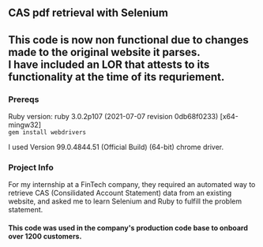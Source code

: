 ## CAS pdf retrieval with Selenium

## This code is now non functional due to changes made to the original website it parses. <br>I have included an LOR that attests to its functionality at the time of its requriement.

### Prereqs
Ruby version: ruby 3.0.2p107 (2021-07-07 revision 0db68f0233) [x64-mingw32] <br />
`gem install webdrivers` <br/>

I used Version 99.0.4844.51 (Official Build) (64-bit) chrome driver. <br />

### Project Info
For my internship at a FinTech company, they required an automated way to retrieve CAS (Consilidated Account Statement) data from an existing website, and asked me to learn Selenium and Ruby to fulfill the problem statement.<br> 

#### This code was used in the company's production code base to onboard over <b>1200</b> customers.